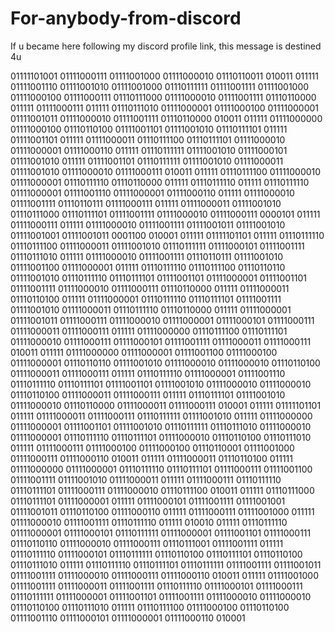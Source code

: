 # For-anybody-from-discord
If u became here following my discord profile link, this message is destined 4u

01111101001 01111000111 01111001000 01111000010 01110110011 010011 011111 01111001110 01111001010 01111001000 01110111111 01111001111 01111001000 01111000100 01111000111 01110111000 01111000010 01111001111 01110110000 011111 01111000111 011111 01110111010 01111000001 01111000100 01111000001 01111001011 01111000010 01111001111 01110110000 010011 011111 01111000000 01111000100 01110110100 01111001101 01111001010 01110111101 011111 01111001101 011111 01111000011 01110111100 01110111101 01111000010 01111000001 01111000110 011111 01110111111 01111001010 01111000101 01111001010 011111 01111001101 01110111111 01111001010 01111000011 01111001010 01111000010 01111000111 010011 011111 01110111100 01111000010 01111000001 01110111110 01110110000 011111 01110111110 011111 01110111110 01111000001 01111001110 01111000001 01111000110 011111 01111000010 01111001111 01110110111 01111000111 011111 01111000011 01111001010 01110111000 01110111101 01111001111 01111000010 01111000111 0000101 011111 01111000111 011111 01111000010 01111001111 01111001011 01111001010 01111001001 01111001011 0001100 010001 011111 01111101101 011111 01110111110 01110111100 01111000011 01111001010 01110111111 01111000101 01111001111 01110111010 011111 01111000010 01111001111 01110110111 01111001010 01111001100 01111000001 011111 01110111110 01110111100 01110110110 01111001010 01110111110 01110111101 01111001101 01111000001 01111001101 01111001111 01111000010 01111000111 01110110000 011111 01111000011 01110110100 011111 01111000001 01110111110 01110111101 01111001111 01111001010 01111000011 01110111110 01110110000 011111 01111000001 01111001011 01111000111 01111000010 01111000001 01111000101 01111000111 01111000011 01111000111 011111 01111000000 01110111100 01110111101 01111000010 01111000111 01111000101 01111001111 01111000011 01111000111 010011 011111 01111000000 01111000001 01111001100 01111000100 01111000001 01110110110 01111001010 01111000010 01111000010 01110110100 01111000011 01111000111 011111 01110111110 01111000001 01111001110 01110111110 01110111101 01111001101 01111001010 01111000010 01111000010 01110110100 01111000011 01111000111 011111 01110111101 01111001010 01111000010 01110110000 01111000011 01111000111 010001 011111 01111101101 011111 01111000011 01111000111 01110111111 01111001010 011111 01111000000 01111000001 01111001101 01111001010 01110111111 01110111010 01111000010 01111000001 01110111110 01110111101 01111000010 01110110100 01110111010 011111 01111000111 01111000100 01111000100 01110110001 01111001000 01111000111 01111000110 010011 011111 01111000011 01110110100 011111 01111000000 01111000001 01110111110 01110111101 01111000111 01111001100 01111001111 01111001010 01111000011 011111 01111000111 01110111110 01110111101 01111000111 01111000010 01110111100 010011 011111 01110111000 01110111101 01111000001 011111 01111000101 01111001111 01111001001 01111001011 01110110100 01111000110 011111 01111000111 01111001000 011111 01111000010 01111001111 01110111110 011111 010010 011111 01110111110 01111000001 01111000101 01110111111 01111000001 01111001101 01111000111 01110110110 01111000010 01111000111 01110111001 01111001111 011111 01110111110 01111000101 01110111111 01110110100 01110111101 01110110100 01110111010 011111 01110111110 01110111101 01110111111 01111001111 01111001011 01111001111 01111000010 01111000111 01111000110 010011 011111 01111001000 01111001111 01111000011 01111001111 01110111110 01111000101 01111000111 01110111111 01111000001 01111001101 01111001111 01111000010 01111000010 01110110100 01110111010 011111 01110111100 01111000100 01110110100 01111001110 01111000101 01111000001 01111000110 010001

